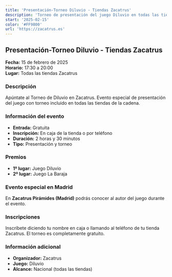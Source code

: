 ```yaml
---
title: 'Presentación-Torneo Diluvio - Tiendas Zacatrus'
description: 'Torneo de presentación del juego Diluvio en todas las tiendas Zacatrus, con presencia del autor en Madrid Pirámides.'
start: '2025-02-15'
color: '#FF9800'
url: 'https://zacatrus.es'
---
```


## Presentación-Torneo Diluvio - Tiendas Zacatrus

**Fecha:** 15 de febrero de 2025  
**Horario:** 17:30 a 20:00  
**Lugar:** Todas las tiendas Zacatrus  

### Descripción

Apúntate al Torneo de Diluvio en Zacatrus. Evento especial de presentación del juego con torneo incluido en todas las tiendas de la cadena.

### Información del evento

- **Entrada:** Gratuita
- **Inscripción:** En caja de la tienda o por teléfono
- **Duración:** 2 horas y 30 minutos
- **Tipo:** Presentación y torneo

### Premios

- **1º lugar:** Juego Diluvio
- **2º lugar:** Juego La Baraja

### Evento especial en Madrid

En **Zacatrus Pirámides (Madrid)** podrás conocer al autor del juego durante el evento.

### Inscripciones

Inscríbete diciendo tu nombre en caja o llamando al teléfono de tu tienda Zacatrus. El torneo es completamente gratuito.

### Información adicional

- **Organizador:** Zacatrus
- **Juego:** Diluvio
- **Alcance:** Nacional (todas las tiendas)
